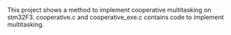 This project shows a method to implement cooperative multitasking on stm32F3.
cooperative.c and cooperative_exe.c contains code to implement multitasking.